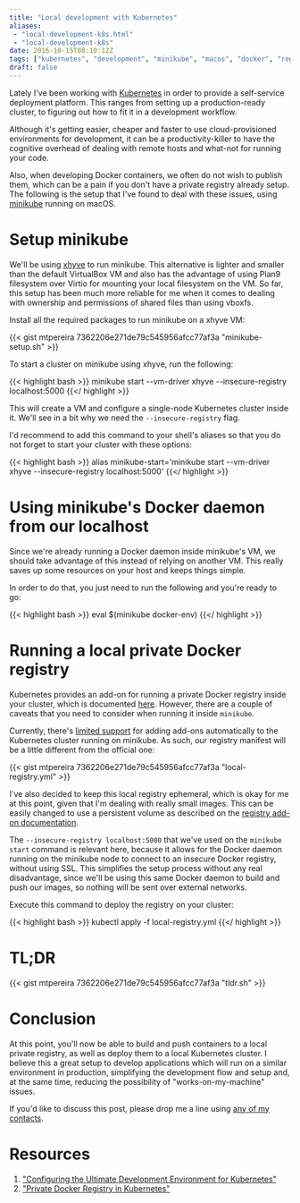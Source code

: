 ```yaml
---
title: "Local development with Kubernetes"
aliases:
 - "local-development-k8s.html"
 - "local-development-k8s"
date: 2016-10-15T08:10:12Z
tags: ["kubernetes", "development", "minikube", "macos", "docker", "registry"]
draft: false
---
```


Lately I've been working with [Kubernetes](http://kubernetes.io/) in order to
provide a self-service deployment platform. This ranges from setting up a
production-ready cluster, to figuring out how to fit it in a development
workflow.

Although it's getting easier, cheaper and faster to use cloud-provisioned
environments for development, it can be a productivity-killer to have the
cognitive overhead of dealing with remote hosts and what-not for running your
code.

Also, when developing Docker containers, we often do not wish to
publish them, which can be a pain if you don't have a
private registry already setup. The following is the setup that I've found to
deal with these issues, using
[minikube](https://github.com/kubernetes/minikube) running on macOS.

# Setup minikube

We'll be using [xhyve](https://github.com/mist64/xhyve) to run minikube.
This alternative is lighter and smaller than the default VirtualBox VM and also
has the advantage of using Plan9 filesystem over Virtio for mounting your local
filesystem on the VM. So far, this setup has been much more reliable for me when
it comes to dealing with ownership and permissions of shared files than using
vboxfs.

Install all the required packages to run minikube on a xhyve VM:

{{< gist mtpereira 7362206e271de79c545956afcc77af3a "minikube-setup.sh" >}}

To start a cluster on minikube using xhyve, run the following:

{{< highlight bash >}}
minikube start --vm-driver xhyve --insecure-registry localhost:5000
{{</ highlight >}}

This will create a VM and configure a single-node Kubernetes cluster inside it.
We'll see in a bit why we need the `--insecure-registry` flag.

I'd recommend to add this command to your shell's aliases so that you do not
forget to start your cluster with these options:

{{< highlight bash >}}
alias minikube-start='minikube start --vm-driver xhyve --insecure-registry localhost:5000'
{{</ highlight >}}

# Using minikube's Docker daemon from our localhost

Since we're already running a Docker daemon inside minikube's VM, we should take
advantage of this instead of relying on another VM. This really saves up some
resources on your host and keeps things simple.

In order to do that, you just need to run the following and you're ready to go:

{{< highlight bash >}}
eval $(minikube docker-env)
{{</ highlight >}}

# Running a local private Docker registry

Kubernetes provides an add-on for running a private Docker registry inside your
cluster, which is documented
[here](https://github.com/kubernetes/kubernetes/tree/master/cluster/addons/registry).
However, there are a couple of caveats that you need to consider when running it
inside `minikube`.

Currently, there's [limited
support](https://github.com/kubernetes/minikube/issues/461#issuecomment-238326420)
for adding add-ons automatically to the Kubernetes cluster running on minikube. As
such, our registry manifest will be a little different from the official one:

{{< gist mtpereira 7362206e271de79c545956afcc77af3a "local-registry.yml" >}}

I've also decided to keep this local registry ephemeral, which is okay for me at
this point, given that I'm dealing with really small images. This can be
easily changed to use a persistent volume as described on the 
[registry add-on documentation](https://github.com/kubernetes/kubernetes/tree/master/cluster/addons/registry).

The `--insecure-registry localhost:5000` that we've used on the `minikube start`
command is relevant here, because it allows for the Docker daemon running on the
minikube node to connect to an insecure Docker registry, without using SSL. This
simplifies the setup process without any real disadvantage, since we'll be using
this same Docker daemon to build and push our images, so nothing will be sent
over external networks.

Execute this command to deploy the registry on your cluster:

{{< highlight bash >}}
kubectl apply -f local-registry.yml
{{</ highlight >}}


# TL;DR

{{< gist mtpereira 7362206e271de79c545956afcc77af3a "tldr.sh" >}}

# Conclusion

At this point, you'll now be able to build and push containers to a local
private registry, as well as deploy them to a local Kubernetes cluster. I
believe this a great setup to develop applications which will run on a similar
environment in production, simplifying the development flow and setup and, at
the same time, reducing the possibility of "works-on-my-machine" issues.

If you'd like to discuss this post, please drop me a line using [any of my contacts](about).

# Resources

1. ["Configuring the Ultimate Development Environment for Kubernetes"](http://thenewstack.io/tutorial-configuring-ultimate-development-environment-kubernetes/)
2. ["Private Docker Registry in Kubernetes"](https://github.com/kubernetes/kubernetes/tree/master/cluster/addons/registry)
